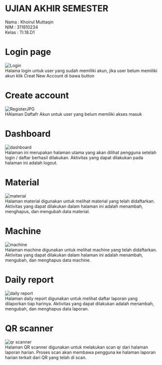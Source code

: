 # UJIAN AKHIR SEMESTER
Nama : Khoirul Muttaqin\
NIM : 311810234\
Kelas : TI.18.D1

# Login page
![Login](https://user-images.githubusercontent.com/60081182/126924734-ff9e1538-3827-47ab-b151-44d608ca89b8.JPG) \
Halama login untuk user yang sudah memiliki akun, jika user belum memiliki akun klik Creat New Account di bawa button 

# Create account
![RegisterJPG](https://user-images.githubusercontent.com/60081182/126924769-e2b38b37-0e39-43d4-9c44-5e939fa9b776.JPG) \
HAlaman Daftafr Akun untuk user yang belum memiliki akses masuk

# Dashboard
![dashboard](https://firebasestorage.googleapis.com/v0/b/uas-arkyana-usman.appspot.com/o/git%2Fdashboard.png?alt=media&token=009eaa2d-1ad1-426f-830d-24cd1eab8fc9) \
Halaman ini merupakan halaman utama yang akan dilihat pengguna setelah login / daftar berhasil dilakukan. Aktivitas yang dapat dilakukan pada halaman ini adalah logout.

# Material
![material](https://firebasestorage.googleapis.com/v0/b/uas-arkyana-usman.appspot.com/o/git%2Fmaterial_list.png?alt=media&token=99b1e9e3-2057-4737-9b4f-f59a71caa650) \
Halaman material digunakan untuk melihat material yang telah didaftarkan. Aktivitas yang dapat dilakukan dalam halaman ini adalah menambah, menghapus, dan mengubah data material.

# Machine
![machine](https://firebasestorage.googleapis.com/v0/b/uas-arkyana-usman.appspot.com/o/git%2Fmachine_list.png?alt=media&token=24c451c1-e45c-40d6-9b55-e48654412604) \
Halaman machine digunakan untuk melihat machine yang telah didaftarkan. Aktivitas yang dapat dilakukan dalam halaman ini adalah menambah, mengubah, dan menghapus data machine.

# Daily report
![daily report](https://firebasestorage.googleapis.com/v0/b/uas-arkyana-usman.appspot.com/o/git%2Fdaily_report.png?alt=media&token=c3d429dc-0467-4e1c-b316-4c1a74d92469) \
Halaman daily report digunakan untuk melihat daftar laporan yang dilaporkan tiap harinya. Aktivitas yang dapat dilakukan adalah menambah, mengubah, dan menghapus data laporan.

# QR scanner
![qr scanner](https://firebasestorage.googleapis.com/v0/b/uas-arkyana-usman.appspot.com/o/git%2Fqr_scan.png?alt=media&token=f6cf21e2-189a-4262-9fe5-07a84d3971cc) \
Halaman QR scanner digunakan untuk melakukan scan qr dari halaman laporan harian. Proses scan akan membawa pengguna ke halaman laporan harian terkait dari QR yang telah di scan.
